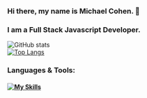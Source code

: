 ### Hi there, my name is Michael Cohen. 👋

### I am a Full Stack Javascript Developer.


<!--
**mcohen2000/mcohen2000** is a ✨ _special_ ✨ repository because its `README.md` (this file) appears on your GitHub profile.

Here are some ideas to get you started:

- 🔭 I’m currently working on ...
- 🌱 I’m currently learning ...
- 👯 I’m looking to collaborate on ...
- 🤔 I’m looking for help with ...
- 💬 Ask me about ...
- 📫 How to reach me: ...
- 😄 Pronouns: ...
- ⚡ Fun fact: ...
-->


![GitHub stats](https://github-readme-stats.vercel.app/api?username=mcohen2000&theme=tokyonight&show_icons=true)
<br>
[![Top Langs](https://github-readme-stats.vercel.app/api/top-langs/?username=mcohen2000&layout=compact)](https://github.com/mcohen2000/github-readme-stats)

### Languages & Tools:
#### [![My Skills](https://skillicons.dev/icons?i=js,html,css,react,bootstrap,materialui,express,mongodb,nodejs,vscode,netlify,ps,figma,git,github)](https://skillicons.dev)
